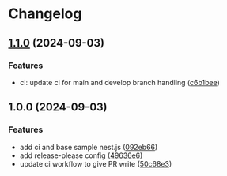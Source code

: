 # Changelog

## [1.1.0](https://github.com/kenrickles/test-release-please/compare/test-nest-js-app-v1.0.0...test-nest-js-app-1.1.0) (2024-09-03)


### Features

* ci: update ci for main and develop branch handling ([c6b1bee](https://github.com/kenrickles/test-release-please/commit/c6b1beed3849af5957cca6a8d48f3eab6fdb0545))

## 1.0.0 (2024-09-03)


### Features

* add ci and base sample nest.js ([092eb66](https://github.com/kenrickles/test-release-please/commit/092eb666d63565f1518146570ef73d3da7858df1))
* add release-please config ([49636e6](https://github.com/kenrickles/test-release-please/commit/49636e6c2fb0e65054519f5eab3b9811b27b4160))
* update ci workflow to give PR write ([50c68e3](https://github.com/kenrickles/test-release-please/commit/50c68e32d181873eb7189e6342bf8dfa43f6c5c5))
